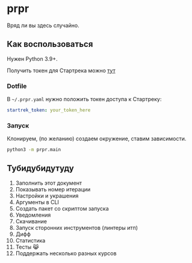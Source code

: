 # prpr

Вряд ли вы здесь случайно.

## Как воспользоваться

Нужен Python 3.9+.

Получить токен для Стартрека можно [тут](https://oauth.yandex-team.ru/authorize?response_type=token&client_id=5f671d781aca402ab7460fde4050267b)

### Dotfile

В `~/.prpr.yaml` нужно положить токен доступа к Стартреку:

```yaml
startrek_token: your_token_here
```

### Запуск

Клонируем, (по желанию) создаем окружение, ставим зависимости.

```bash
python3 -m prpr.main
```

## Тубидубидутуду

1. Заполнить этот документ
1. Показывать номер итерации
1. Настройки и украшения
1. Аргументы в CLI
1. Создать пакет cо скриптом запуска
1. Уведомления
1. Скачивание
1. Запуск сторонних инструментов (линтеры итп)
1. Дифф
1. Статистика
1. Тесты 😹
1. Поддержать несколько разных курсов
